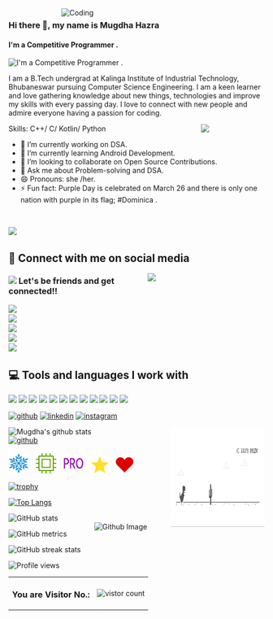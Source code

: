 <!--<img align="right" alt="Coding" width="400" src="https://www.icegif.com/wp-content/uploads/hi-icegif-2.gif"> -->


<img align="right" alt="Coding" width="400" src="https://infinitelyteaching.files.wordpress.com/2019/09/download-11.gif"> 


<!--
**Mugdha-Hazra/Mugdha-Hazra** is a ✨ _special_ ✨ repository because its `README.md` (this file) appears on your GitHub profile.-->

<!--Here are some ideas to get you started:

<!-- 🔭 I’m currently working on ...-->
<!--
- 🌱 I’m currently learning Android Development
- 👯 I’m looking to collaborate on ...
- 🤔 I’m looking for help with ...
- 💬 Ask me about ...
- 📫 How to reach me: ...
- 😄 Pronouns: ...
- ⚡ Fun fact: ...
-->
### Hi there 👋, my name is Mugdha Hazra
#### I'm a Competitive Programmer .
![I'm a Competitive Programmer .](https://media.tenor.com/images/7db4eaa3e47272c8e58ee018fc390b7d/tenor.gif)

 I am a B.Tech undergrad at Kalinga Institute of Industrial Technology, Bhubaneswar pursuing Computer Science Engineering. I am a keen learner and love gathering knowledge about new things, technologies and improve my skills with every passing day. I love to connect with new people and admire everyone having a passion for coding.


Skills: C++/ C/ Kotlin/ Python
<img align='right' src='https://user-images.githubusercontent.com/5713670/87202985-820dcb80-c2b6-11ea-9f56-7ec461c497c3.gif' width='125"'>
- 🔭 I’m currently working on DSA. 
- 🌱 I’m currently learning Android Development.
- 👯 I’m looking to collaborate on Open Source Contributions. 
- 💬 Ask me about Problem-solving and DSA. 
- 😄 Pronouns: she /her. 
- ⚡ Fun fact: Purple Day is celebrated on March 26 and there is only one nation with purple in its flag; #Dominica .
<br/>

![](https://activity-graph.herokuapp.com/graph?username=Mugdha-Hazra&theme=dracula&hide_border=true&area=true)
<br/>

<!-- <div>
[<img src="https://now-playing-vmk56a653q0yly06o3lmgi3g0.vercel.app/api/spotify-playing" alt="Mugdha Hazra Spotify Playing" width="350" />](https://open.spotify.com/playlist/6DDPsthhJTWi0Tnes8kXFo)
</div> -->

## 📲 Connect with me on social media 
<img align='right' src="https://media.giphy.com/media/UHcOaIi6nuCwhoGRPz/giphy.gif" width="230">

<h3 align="left"><img src="https://github.com/rajput2107/rajput2107/blob/master/Assets/Handshake.gif" height="50px" /> Let's be friends and get connected!!  </p></h3>
<p align="left">
<p align="left">
  <a target="_blank"href="https://www.linkedin.com/in/mugdha-hazra-602347200/"><img src="https://img.shields.io/badge/linkedin-%230077B5.svg?&style=for-the-badge&logo=linkedin&logoColor=white" /></a>&nbsp;&nbsp;&nbsp;&nbsp;<br/>
  <a target="_blank"href="https://www.facebook.com/mugdha.hazra.5/"><img src="https://img.shields.io/badge/-FACEBOOK-0066ff?&style=for-the-badge&logo=facebook&logoColor=white" /></a>&nbsp;&nbsp;&nbsp;&nbsp;<br/>
  <a target="_blank"href="https://github.com/Mugdha-Hazra"><img src="https://img.shields.io/badge/GitHub-black.svg?&style=for-the-badge&logo=github&logoColor=white" /></a>&nbsp;&nbsp;&nbsp;&nbsp;<br/>
  <a target="_blank"href="https://www.instagram.com/mugdha4455/"><img src="https://img.shields.io/badge/-INSTAGRAM-cc0099?&style=for-the-badge&logo=instagram&logoColor=white" /></a>&nbsp;&nbsp;&nbsp;&nbsp;<br/>
  <a href="https://twitter.com/HazraMugdha"><img src="https://img.shields.io/badge/-TWITTER-1ca0f1?&style=for-the-badge&logo=twitter&logoColor=white"/></a>&nbsp;&nbsp;&nbsp;&nbsp;<br/>
  </p>

## 💻 Tools and languages I work with
<div align items="left">
<img src="https://img.icons8.com/color/48/000000/python.png"/>
<img src="https://img.icons8.com/color/48/000000/c-programming.png"/>
<img src="https://img.icons8.com/color/48/000000/c-plus-plus-logo.png"/>
<img src="https://img.icons8.com/color/48/000000/html-5.png"/>
<img src="https://img.icons8.com/color/48/000000/css3.png"/>
<img src="https://img.icons8.com/color/48/000000/json--v1.png"/>
<img src="https://img.icons8.com/color/48/000000/visual-studio-code-2019.png"/>
<img src="https://img.icons8.com/color/48/000000/firebase.png"/>
<img src="https://img.icons8.com/color/48/000000/git.png"/>
<img src="https://img.icons8.com/ios-filled/50/000000/github.png"/>
<img src="https://img.icons8.com/ios-filled/50/000000/console.png"/>
<img src="https://img.icons8.com/color/48/000000/google-cloud-platform.png"/>
</div>

[<img src='https://cdn.jsdelivr.net/npm/simple-icons@3.0.1/icons/github.svg' alt='github' height='40'>](https://github.com/https://github.com/Mugdha-Hazra)  [<img src='https://cdn.jsdelivr.net/npm/simple-icons@3.0.1/icons/linkedin.svg' alt='linkedin' height='40'>](https://www.linkedin.com/in/https://www.linkedin.com/in/mugdha-hazra-602347200//)  [<img src='https://cdn.jsdelivr.net/npm/simple-icons@3.0.1/icons/instagram.svg' alt='instagram' height='40'>](https://www.instagram.com/https://www.instagram.com/mugdha4455/?hl=en/)  

![Mugdha's github stats](https://github-readme-stats.vercel.app/api?username=Mugdha-Hazra)<img align="right" alt="GIF" src="https://raw.githubusercontent.com/ayushsoni1010/ayushsoni1010/main/dino.gif" width="36.5%" height="197" >  
  [<img src='https://cdn.jsdelivr.net/npm/simple-icons@3.0.1/icons/github.svg' alt='github' height='40'>](https://github.com/Mugdha-Hazra)  
<br/>
<a href='https://archiveprogram.github.com/'><img src='https://raw.githubusercontent.com/acervenky/animated-github-badges/master/assets/acbadge.gif' width='40' height='40'></a> <a href='https://docs.github.com/en/developers'><img src='https://raw.githubusercontent.com/acervenky/animated-github-badges/master/assets/devbadge.gif' width='40' height='40'></a> <a href='https://github.com/pricing'><img src='https://raw.githubusercontent.com/acervenky/animated-github-badges/master/assets/pro.gif' width='40' height='40'></a> <a href='https://stars.github.com/'><img src='https://raw.githubusercontent.com/acervenky/animated-github-badges/master/assets/starbadge.gif' width='35' height='35'></a> <a href='https://docs.github.com/en/github/supporting-the-open-source-community-with-github-sponsors'><img src='https://raw.githubusercontent.com/acervenky/animated-github-badges/master/assets/sponsorbadge.gif' width='35' height='35'></a> 

[![trophy](https://github-profile-trophy.vercel.app/?username=Mugdha-Hazra)](https://github.com/ryo-ma/github-profile-trophy)

[![Top Langs](https://github-readme-stats.vercel.app/api/top-langs/?username=Mugdha-Hazra)](https://github.com/anuraghazra/github-readme-stats)

![GitHub stats](https://github-readme-stats.vercel.app/api?username=Mugdha-Hazra&show_icons=true)  
<img width="30%" align="right" alt="Github Image" src="https://raw.githubusercontent.com/onimur/.github/master/.resources/git-header.svg" />


![GitHub metrics](https://metrics.lecoq.io/Mugdha-Hazra)  

![GitHub streak stats](https://github-readme-streak-stats.herokuapp.com/?user=Mugdha-Hazra)  

![Profile views](https://gpvc.arturio.dev/Mugdha-Hazra)  

<!--
<p align="right"> <img src="https://komarev.com/ghpvc/?username=Mugdha-Hazra" alt="Mugdha-Hazra" /> </p>-->

<table>
  <tr>
    <td><h3>You are Visitor No.: </h3></td>
    <td><img src="https://profile-counter.glitch.me/Mugdha-Hazra/count.svg" alt="vistor count" height="45" /></td>
  </tr>
</table>

<!--
For adding portfolio.
### Visit my detailed [profile](https://drive.google.com/file/d/1_ks4MSCqJwOaIYi-wz1g-Bv0NB2By_7y/view?usp=sharing)
for dino game
<img align="right" alt="GIF" src="https://raw.githubusercontent.com/ayushsoni1010/ayushsoni1010/main/dino.gif" width="48.5%" height="197" >
-->

